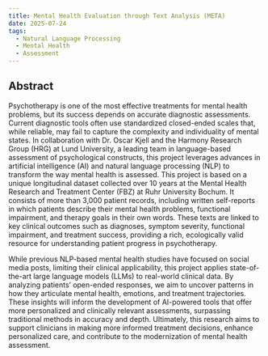 ```yaml
---
title: Mental Health Evaluation through Text Analysis (META)
date: 2025-07-24
tags:
  - Natural Language Processing
  - Mental Health
  - Assessment
---
```


## Abstract

Psychotherapy is one of the most effective treatments for mental health problems, but its success depends on accurate diagnostic assessments. Current diagnostic tools often use standardized closed-ended scales that, while reliable, may fail to capture the complexity and individuality of mental states. In collaboration with Dr. Oscar Kjell and the Harmony Research Group (HRG) at Lund University, a leading team in language-based assessment of psychological constructs, this project leverages advances in artificial intelligence (AI) and natural language processing (NLP) to transform the way mental health is assessed.
This project is based on a unique longitudinal dataset collected over 10 years at the Mental Health Research and Treatment Center (FBZ) at Ruhr University Bochum. It consists of more than 3,000 patient records, including written self-reports in which patients describe their mental health problems, functional impairment, and therapy goals in their own words. These texts are linked to key clinical outcomes such as diagnoses, symptom severity, functional impairment, and treatment success, providing a rich, ecologically valid resource for understanding patient progress in psychotherapy.

While previous NLP-based mental health studies have focused on social media posts, limiting their clinical applicability, this project applies state-of-the-art large language models (LLMs) to real-world clinical data. By analyzing patients’ open-ended responses, we aim to uncover patterns in how they articulate mental health, emotions, and treatment trajectories. These insights will inform the development of AI-powered tools that offer more personalized and clinically relevant assessments, surpassing traditional methods in accuracy and depth. Ultimately, this research aims to support clinicians in making more informed treatment decisions, enhance personalized care, and contribute to the modernization of mental health assessment.
